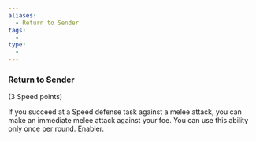 ```yaml
---
aliases:
  - Return to Sender
tags:
  - 
type:
  - 
---
```

### Return to Sender

(3 Speed points)

If you succeed at a Speed defense task against a melee attack, you can make an immediate melee attack against your foe. You can use this ability only once per round. Enabler.